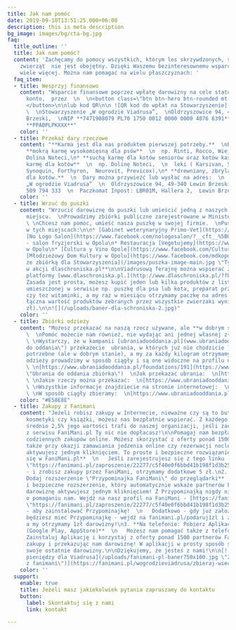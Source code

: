 ```yaml
---
title: Jak nam pomóc
date: 2019-09-10T13:51:25.000+06:00
description: this is meta description
bg_image: images/bg/cta-bg.jpg
faq:
  title_outline: ''
  title: Jak nam pomóc?
  content: 'Zachęcamy do pomocy wszystkich, którym los skrzywdzonych, starych i chorych
    zwierząt  nie jest obojętny. Dzięki Waszemu bezinteresownemu wsparciu możemy o
    wiele więcej. Można nam pomagać na wielu płaszczyznach: '
  faq_item:
  - title: Wesprzyj finansowo
    content: "Wsparcie finansowe poprzez wpłatę darowizny na cele statutowe na nasze
      konto,  przez  \n  \n<button class=\"btn btn-hero btn-rounded mt-3\"> PayPal
      </button>\n\nlub kod QR\n\n ![QR kod do wpłat na Stowarzyszenie](/images/qr_viadrus.png)
      \  \nStowarzyszenie „W ogrodzie Viadrusa”,  \nOldrzyszowice 94, 49-340, Lewin
      Brzeski,  \nNIP **7471908079 PL70 1750 0012 0000 0000 4076 6391**  \nSWIFT:
      **PPABPLPKXXX**"
    color: ''
  - title: Przekaż dary rzeczowe
    content: "**Karma jest dla nas produktem pierwszej potrzeby.**  \nProsimy o:\n\n*
      **mokrą karmę wysokomięsną dla psów**  \n  np. Rinti, Rocco, Wiejska Zagroda,
      Dolina Noteci,\n* **suchą karmę dla kotów seniorów oraz kotów kastratów, mokrą
      karmę dla kotów**  \n  np. Dolinę Noteci,  \n  leki ( Karsivan, Sizarol lub
      Synoquin, Forthyron,  Neurovit, Previcox),\n* **drewniany, zbrylający żwirek
      dla kotów.**  \n  Dary można przywieźć lub wysłać na adres:  \n  Stowarzyszenie
      „W ogrodzie Viadrusa”  \n  Oldrzyszowice 94, 49-340 Lewin Brzeski  \n  tel.
      509 794 333  \n  Paczkomat Inpost: LBR01M, Hallera 2,  Lewin Brzeski"
    color: ''
  - title: Wrzuć do puszki
    content: "Wrzucić darowiznę do puszki lub umieścić jedną z naszych puszek w jakimś
      miejscu.  \nProwadzimy zbiórki publiczne zarejestrowane w Ministerstwie Cyfryzacji.
      \ \nChcesz nam pomóc, umieść nasza puszkę w swojej firmie.  \nPuszki można znaleźć
      w tych miejscach:\n\n* [Gabinet weterynaryjny Primo-Vet](https://www.facebook.com/Gabinet-weterynaryjny-Primo-Vet-109353447525607/?__cft__%5B0%5D=AZVjJEh3edlpgtzqtHy0D42aINoEguH-EMOF7zPucci2pSoGSrLfZ5u-sHJDslT9MBXmKbFXKyj6MnW8JbMPz22DKCC21L4tbjG9MczXVEHfkxe33_Z43w-T_UhrTudtzbzy3RNgj1VOsvP2fyLC2PjXNAQ8UUYMBhzi0qU9arjXHz1KwqQUIrKfHcpIEdYBRLl2kAEclmWCW5cWw1vRSU1sfCGaUhTWSLab8An8Z0lbMQ&__tn__=kK-R)\n\n![](/uploads/primovet-1.jpg)\n\n*
      [No Logo Salon](https://www.facebook.com/nologosalon/?__cft__%5B0%5D=AZVG4ikw480vJzQFgU4mATr3vxdtWby8sJ2b3gesm_o5Gs0mClrTulsVpDbgdI3mzTgc-YibitWp7bm5QNb0v1CoLme38f1LNqFG9S27bYhWVUL_b9IbwZWyvs72jGRZXUXxNscSALoLznjuAQ4gz53_emm_RM_L8cTfQ57pg8IfbysulUxSP9L-MvWO570mjQM&__tn__=kK-R)
      - salon fryzjerski w Opolu\n* Restauracja [Vegetujemy](https://www.facebook.com/Vegetujemy-100657668485835/?__cft__%5B0%5D=AZXtI1jqEcW5ZqPge23IEsihicNF4mcQCZ4aYXrW_PrW81lJmdyKncmxy0Aa6lUlh6owY9kqJk3IhIlvm-7L0-z8PDY25e6uIp_4jIpW6cd-QzJAXRr4RlTvj-9xG2Q1vJ1gkEb8DLlVLKkMkX3lilmOwkW-CvK91UzFDCu1cFIUoSWJlvZmTIAsxy8_YVm0Rdk&__tn__=kK-R)
      w Opolu\n* [Cultura y Vino Opole](https://www.facebook.com/CulturaYVinoOpole/?__cft__%5B0%5D=AZXljjxpcMIw3CqA7rrXXlf4HqDB0sLOAk1PBcAfaHuRZ-ITxVR4LQ5qGef67aBayvJ2iGZPO_nVeGj5QX5Z9zvqxUVpZz09yATPWIRxaOtYwzw3PpcD91c2RN28YTfNufPlfqQK6aKCHHT-osGllzR8-I4hwA1d5hsuX079sNgh-oyIKqCIHUmitnLjtpG2_Ys&__tn__=kK-R)\n*
      [Młodzieżowy Dom Kultury w Opolu](https://www.facebook.com/mdkopole/?__cft__%5B0%5D=AZWw69W8mqehwxIBFW-mSD4OBUsohnfbOLtEpGsmBsAnIwyvSQNSAqywLj7OjqR5ITG9Q9gUzmeWm1nhlJq0JWvZ7dCV-6lyz_Fsy8XAj2yTUkiE2zWpyvzPVOauF4gCXRXBhl-nha-1uUUOPFouZvOlPY0sa1b8Wvybi2tfoVRZZ-aP7wFr7a8oRTVIiyzcPKA&__tn__=kK-R)\n\n![Puszka
      ze zbiórką dla Stowarzyszenia](/images/puszka-image-main.jpg \"Tytuł zdjęcia\")\n\n**Zakupy
      w akcji dlaschroniska.pl**\n\nViadrusową ferajnę można wspierać za pośrednictwem
      platformy [www.dlaschroniska.pl.](http://www.dlaschroniska.pl/?fbclid=IwAR0Kftyn9cHhWaWgbZ1w5q8hEsjzGctBDA-9M2rclF9LmGxNJvHhk7H2F4U)
      Zasada jest prosta, możesz kupić jeden lub kilka produktów z listy naszych potrzeb,
      umieszczonej w serwisie np. puszkę dla psa lub kota, preparat przeciwpchelny
      czy tez witaminki, a my raz w miesiącu otrzymamy paczkę na adres hospicjum (jeśli
      łączna wartość produktów zebranych przez wszystkie zwierzaki wyniesie min. 500
      zł).\n\n![](/uploads/baner-dla-schroniska-2.jpg)"
    color: ''
  - title: Zbiórki odzieży
    content: "Możesz przekazać na naszą rzecz używane, ale **w dobrym stanie,** ubrania.
      \  \nPomóc możecie nam również, nie wydając ani jednej własnej złotówki. Jak?
      \ \nWystarczy, że w kampanii [ubraniadooddania.pl](www.ubraniadooddania.pl \"Ubrania
      do oddania\") przekażecie  ubrania, w których już nie chodzicie lub nie są Wam
      potrzebne (ale w dobrym stanie), a my za każdy kilogram otrzymamy 1 zł. Zbiórki
      odzieży prowadzimy w sposób ciągły i są one widoczne na profilu naszej organizacji:
      \ \n[https://www.ubraniadooddania.pl/foundations/191](https://www.ubraniadooddania.pl/foundations/191
      \"Ubrania do oddania zbiórka\")  \nJak przekazać ubrania:  \n[https://www.ubraniadooddania.pl/.../jak-przekazac-darowizne](https://www.ubraniadooddania.pl/.../jak-przekazac-darowizne)
      \ \nJakie rzeczy można przekazać:  \n[https://www.ubraniadooddania.pl/.../jakie-rzeczy-mozesz...](https://www.ubraniadooddania.pl/.../jakie-rzeczy-mozesz...)
      \ \nWszystkie informacje znajdziecie na stronie internetowej:  \n[https://www.ubraniadooddania.pl/campaigns/718](https://www.ubraniadooddania.pl/campaigns/718)
      \ \nW sposób ciągły zbieramy:  \n[https://www.ubraniadooddania.pl/foundations/191](https://www.ubraniadooddania.pl/foundations/191)"
    color: "#E58E8E"
  - title: Zakupy z Fanimani
    content: "Jeżeli robisz zakupy w Internecie, nieważne czy są to buty, elektronika,
      kosmetyki czy książki, możesz nas bezpłatnie wspierać. Z każdego Twojego zakupu
      średnio 2,5% jego wartości trafi do naszej organizacji, jeśli zaczniesz korzystać
      z serwisu FaniMani.pl Ty nic nie dopłacasz!\n\nPomagaj nam bezpłatnie przy okazji
      codziennych zakupów online. Możesz skorzystać z oferty ponad 1500 sklepów, a
      także przy okazji zamawiania jedzenia online czy rezerwacji noclegów.\n\nDarowiznę
      aktywujesz jednym kliknięciem. To proste i bezpieczne rozwiązanie.\n\n1. **Zarejestruj
      się w FaniMani.pl**  \n   Jeśli zarejestrujesz się z tego linku - [https://fanimani.pl/zaproszenie/22277/c5f40e0f6bbd41b198f1d3b256924de9/](https://fanimani.pl/zaproszenie/22277/c5f40e0f6bbd41b198f1d3b256924de9/
      \"https://fanimani.pl/zaproszenie/22277/c5f40e0f6bbd41b198f1d3b256924de9/\")
      - i zrobisz zakupy przez FaniMani, otrzymamy dodatkowe 5 zł.\n2. **Na komputerze:
      Dodaj rozszerzenie \"Przypominajka FaniMani\" do przeglądarki**  \n   To proste
      i bezpieczne rozszerzenie, który automatycznie wskaże partnerów FaniMani, a
      darowiznę aktywujesz jednym kliknięciem! Z Przypominajką nigdy nie zapomnisz
      o pomaganiu nam. Wejdź na nasz profil na FaniMani - [https://fanimani.pl/wogrodzieviadrusa/](https://fanimani.pl/zaproszenie/22277/c5f40e0f6bbd41b198f1d3b256924de9/
      \"https://fanimani.pl/zaproszenie/22277/c5f40e0f6bbd41b198f1d3b256924de9/\")
      - aby zainstalować Przypominajkę!  \n   Dodatkowo - gdy już założysz konto i
      będziesz mieć Przypominajkę - wejdź na fanimani.pl/podaruj1zl i zaloguj się,
      a my otrzymamy 1zł darowizny!\n3. **Na telefonie: Pobierz Aplikację FaniMani
      (Google Play, AppStore)**  \n   Możesz nam pomagać także z telefonem w dłoni!
      Zainstaluj Aplikację i korzystaj z oferty ponad 1500 partnerów FaniMani, robiąc
      zakupy i przekazując nam darowiznę! W aplikacji w prosty sposób sprawdzisz również
      swoje ostatnie darowizny.\n\nDziękujemy, że jesteś z nami!\n\n[![Baner na zbiórkę
      pieniędzy dla Viadrusa](/uploads/fanimani-pl-baner750x100.jpg \"Zbieraj pieniądze
      z fanimani\")](https://fanimani.pl/wogrodzieviadrusa/zbieraj-wiecej/www/)"
    color: ''
  support:
    enable: true
    title: Jeżeli masz jakiekolwiek pytania zapraszamy do kontaktu
    button:
      label: Skontaktuj się z nami
      link: kontakt

---
```

